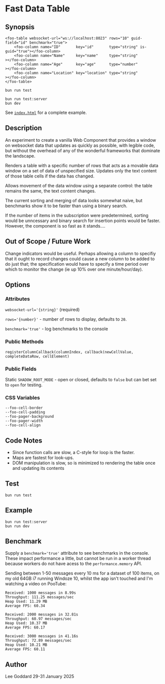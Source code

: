 # Fast Data Table

## Synopsis

    <foo-table websocket-url="ws://localhost:8023" rows="10" guid-field="id" benchmark="true">
        <foo-column name="ID"       key="id"       type="string" is-guid="true"></foo-column>
        <foo-column name="Name"     key="name"     type="string"               ></foo-column>
        <foo-column name="Age"      key="age"      type="number"               ></foo-column>
        <foo-column name="Location" key="location" type="string"               ></foo-column>
    </foo-table>

    bun run test

    bun run test:server
    bun dev

See [`index.html`](./index.html) for a complete example.

## Description

An experiment to create a vanilla Web Component that provides a window on websocket data that updates as quickly as possible, with legible code, but without the overhead of any of the wonderful frameworks that dominate the landscape.

Renders a table with a specific number of rows that acts as a movable data window on a set of data of unspecified size. Updates only the text content of those table cells if the data has changed.

Allows movement of the data window using a separate control: the table remains the same, the text content changes.

The current sorting and merging of data looks somewhat naive, but benchmarks show it to be faster
than using a binary search.

If the number of items in the subscription were predetermined, sorting would be unncessary and binary search 
for insertion points would be faster. However, the component is so fast as it stands....

## Out of Scope / Future Work

Change indicators would be useful. Perhaps allowing a column to specifiy that it ought to record changes
could cause a new column to be added to do just that; the specification would have to specify a time period
over which to monitor the change (ie up 10% over one minute/hour/day). 

## Options 

### Attributes

`websocket-url='{string}'` (required)

`rows='{number}'` - number of rows to display, defaults to `20`.

`benchmark='true'` - log benchmarks to the console

### Public Methods

`registerColumnCallback(columnIndex, callback(newCellValue, completeDataRow, cellElement)`

### Public Fields

Static `SHADOW_ROOT_MODE` - open or closed, defaults to `false` but can bet set to `open` for testing.

### CSS Variables

    --foo-cell-border
    --foo-cell-padding
    --foo-pager-background
    --foo-pager-width
    --foo-cell-align

## Code Notes

* Since function calls are slow, a C-style for loop is the faster.
* Maps are fastest for look-ups.
* DOM manipulation is slow, so is minimized to rendering the table once and updating its contents

## Test

    bun run test

## Example

    bun run test:server
    bun run dev

## Benchmark

Supply a `benchmark='true'` attribute to see benchmarks in the console. These impact performance a little, but cannot
be run in a worker thread because workers do not have acess to the `performance.memory` API.

Sending between 1-50 messages every 10 ms for a dataset of 100 items, on my old 64GB i7 running Windoze 10, whilst the app isn't touched and I'm watching a video on PooTube:

    Received: 1000 messages in 8.99s
    Throughput: 111.25 messages/sec
    Heap Used: 11.29 MB
    Average FPS: 60.34

    Received: 2000 messages in 32.81s
    Throughput: 60.97 messages/sec
    Heap Used: 10.37 MB
    Average FPS: 60.17

    Received: 3000 messages in 41.16s
    Throughput: 72.89 messages/sec
    Heap Used: 10.21 MB
    Average FPS: 60.11

## Author 

Lee Goddard 29-31 January 2025
